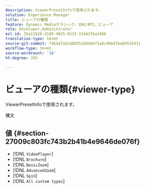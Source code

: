 ```yaml
---
description: ViewerPresetInfoで使用されます。
solution: Experience Manager
title: ビューアの種類
feature: Dynamic Mediaクラシック，SDK/API，ビューア
role: Developer,Administrator
exl-id: 35a11828-d188-4025-8133-154437ba2466
translation-type: tm+mt
source-git-commit: f464a7adcb8035a5bdebf1a6c9b647ba04535431
workflow-type: tm+mt
source-wordcount: '18'
ht-degree: 33%

---
```


# ビューアの種類{#viewer-type}

ViewerPresetInfoで使用されます。

構文

## 値 {#section-27009c803fc743b2b41b4e9646de076f}

* [!DNL `VideoPlayer`]
* [!DNL `Brochure`]
* [!DNL `BasicZoom`]
* [!DNL `AdvancedZoom`]
* [!DNL `Spin`]
* [!DNL `All custom types`]
